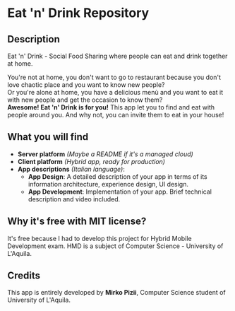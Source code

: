 # Eat 'n' Drink Repository

## Description
Eat 'n' Drink - Social Food Sharing where people can eat and drink together at home.

You're not at home, you don't want to go to restaurant because you don't love chaotic place and you want to know new people?  
Or you're alone at home, you have a delicious menù and you want to eat it with new people and get the occasion to know them?  
**Awesome! Eat 'n' Drink is for you!** This app let you to find and eat with people around you. And why not, you can invite them to eat in your house!

## What you will find
 * **Server platform** *(Maybe a README if it's a managed cloud)*
 * **Client platform** *(Hybrid app, ready for production)*
 * **App descriptions** *(Italian language)*:
   * **App Design**: A detailed description of your app in terms of its information architecture, experience design, UI design.
   * **App Development**: Implementation of your app. Brief technical description and video included.
   
## Why it's free with MIT license?
It's free because I had to develop this project for Hybrid Mobile Development exam. HMD is a subject of Computer Science - University of L'Aquila.

## Credits
This app is entirely developed by **Mirko Pizii**, Computer Science student of University of L'Aquila.
